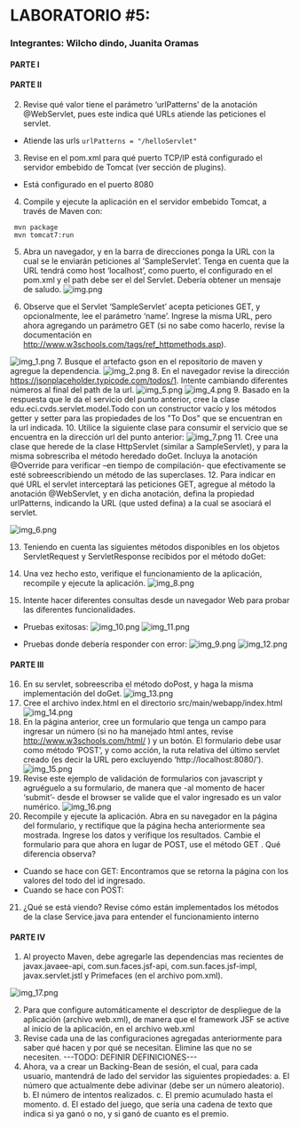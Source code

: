 # LABORATORIO #5:
### Integrantes: Wilcho dindo, Juanita Oramas

#### PARTE I

#### PARTE II

2. Revise qué valor tiene el parámetro ‘urlPatterns’ de la anotación @WebServlet, pues este indica qué URLs atiende las peticiones el servlet.
* Atiende las urls ```urlPatterns = "/helloServlet"```
3. Revise en el pom.xml para qué puerto TCP/IP está configurado el servidor embebido de Tomcat (ver sección de plugins).
* Está configurado en el puerto 8080 
4. Compile y ejecute la aplicación en el servidor embebido Tomcat, a través de Maven con:
```
 mvn package
 mvn tomcat7:run
 ```
5. Abra un navegador, y en la barra de direcciones ponga la URL con la cual se le enviarán peticiones al ‘SampleServlet’. Tenga en cuenta que la URL tendrá
como host ‘localhost’, como puerto, el configurado en el pom.xml y el path debe ser el del Servlet. Debería obtener un mensaje de saludo.
![img.png](images/img.png)

6. Observe que el Servlet ‘SampleServlet’ acepta peticiones GET, y opcionalmente, lee el parámetro ‘name’. Ingrese la misma URL, pero ahora agregando
un parámetro GET (si no sabe como hacerlo, revise la documentación en http://www.w3schools.com/tags/ref_httpmethods.asp).

![img_1.png](images/img_1.png)
7. Busque el artefacto gson en el repositorio de maven y agregue la dependencia.
![img_2.png](images/img_2.png)
8. En el navegador revise la dirección https://jsonplaceholder.typicode.com/todos/1. Intente cambiando diferentes números al final del path de la url.
![img_5.png](images/img_5.png)
![img_4.png](images/img_4.png)
9.  Basado en la respuesta que le da el servicio del punto anterior, cree la clase edu.eci.cvds.servlet.model.Todo con un constructor vacío y los
    métodos getter y setter para las propiedades de los "To Dos" que se encuentran en la url indicada.
10. Utilice la siguiente clase para consumir el servicio que se encuentra en la dirección url del punto anterior:
![img_7.png](images/img_7.png)
11. Cree una clase que herede de la clase HttpServlet (similar a SampleServlet), y para la misma sobrescriba el método heredado doGet. Incluya la
    anotación @Override para verificar –en tiempo de compilación- que efectivamente se esté sobreescribiendo un método de las superclases.
12. Para indicar en qué URL el servlet interceptará las peticiones GET, agregue al método la anotación @WebServlet, y en dicha anotación, defina la
    propiedad urlPatterns, indicando la URL (que usted defina) a la cual se asociará el servlet.

![img_6.png](images/img_6.png)

13. Teniendo en cuenta las siguientes métodos disponibles en los objetos ServletRequest y ServletResponse recibidos por el método doGet:

14. Una vez hecho esto, verifique el funcionamiento de la aplicación, recompile y ejecute la aplicación.
![img_8.png](images/img_8.png)
15. Intente hacer diferentes consultas desde un navegador Web para probar las diferentes funcionalidades.
* Pruebas exitosas:
![img_10.png](images/img_10.png)
![img_11.png](images/img_11.png)

* Pruebas donde debería responder con error:
![img_9.png](images/img_9.png)
![img_12.png](images/img_12.png)

#### PARTE III
16. En su servlet, sobreescriba el método doPost, y haga la misma implementación del doGet.
![img_13.png](images/img_13.png)
17. Cree el archivo index.html en el directorio src/main/webapp/index.html
![img_14.png](images/img_14.png)
18. En la página anterior, cree un formulario que tenga un campo para ingresar un número (si no ha manejado html antes, revise
    http://www.w3schools.com/html/ ) y un botón. El formulario debe usar como método ‘POST’, y como acción, la ruta relativa del último servlet creado
    (es decir la URL pero excluyendo ‘http://localhost:8080/’).
![img_15.png](images/img_15.png)
19. Revise este ejemplo de validación de formularios con javascript y agruéguelo a su formulario, de manera que -al momento de hacer ‘submit’- desde el
    browser se valide que el valor ingresado es un valor numérico.
![img_16.png](images/img_16.png)
20. Recompile y ejecute la aplicación. Abra en su navegador en la página del formulario, y rectifique que la página hecha anteriormente sea mostrada.
    Ingrese los datos y verifique los resultados. Cambie el formulario para que ahora en lugar de POST, use el método GET . Qué diferencia observa?

* Cuando se hace con GET: Encontramos que se retorna la página con los valores del todo del id ingresado.
* Cuando se hace con POST:


21. ¿Qué se está viendo? Revise cómo están implementados los métodos de la clase Service.java para entender el funcionamiento interno


#### PARTE IV
1. Al proyecto Maven, debe agregarle las dependencias mas recientes de javax.javaee-api, com.sun.faces.jsf-api, com.sun.faces.jsf-impl,
   javax.servlet.jstl y Primefaces (en el archivo pom.xml).

![img_17.png](images/img_17.png)

2. Para que configure automáticamente el descriptor de despliegue de la aplicación (archivo web.xml), de manera que el framework JSF se active al inicio
   de la aplicación, en el archivo web.xml 
3. Revise cada una de las configuraciones agregadas anteriormente para saber qué hacen y por qué se necesitan. Elimine las que no se necesiten.
---TODO: DEFINIR DEFINICIONES---
4. Ahora, va a crear un Backing-Bean de sesión, el cual, para cada usuario, mantendrá de lado del servidor las siguientes propiedades:
   a. El número que actualmente debe adivinar (debe ser un número aleatorio).
   b. El número de intentos realizados.
   c. El premio acumulado hasta el momento.
   d. El estado del juego, que sería una cadena de texto que indica si ya ganó o no, y si ganó de cuanto es el premio.

